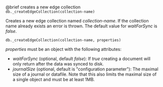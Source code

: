 

@brief creates a new edge collection
`db._createEdgeCollection(collection-name)`

Creates a new edge collection named *collection-name*. If the
collection name already exists an error is thrown. The default value
for *waitForSync* is *false*.

`db._createEdgeCollection(collection-name, properties)`

*properties* must be an object with the following attributes:

* *waitForSync* (optional, default *false*): If *true* creating
  a document will only return after the data was synced to disk.
* *journalSize* (optional, default is 
  "configuration parameter"):  The maximal size of
  a journal or datafile.  Note that this also limits the maximal
  size of a single object and must be at least 1MB.


